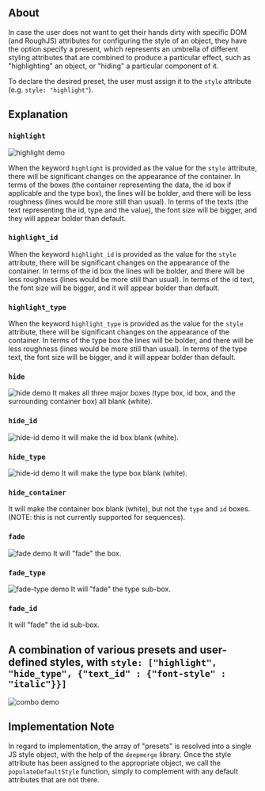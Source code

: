 ## About
In case the user does not want to get their hands dirty with specific DOM (and RoughJS) attributes
for configuring the style of an object, they have the option specify a present, which represents
an umbrella of different styling attributes that are combined to produce a particular effect, such
as "highlighting" an object, or "hiding" a particular component of it.

To declare the desired preset, the user must assign it to the `style` attribute 
(e.g. `style: "highlight"`).

## Explanation

### `highlight`
![highlight demo](../images/presets_md/highlight.png)

When the keyword `highlight` is provided as the value for the `style` attribute, there will be significant
changes on the appearance of the container. In terms of the boxes (the container representing the data, the id box
if applicable and the type box), the lines will be bolder, and there will be less roughness (lines would be more still
than usual). In terms of the texts (the text representing the id, type and the value), the font size will be bigger,
and they will appear bolder than default.


### `highlight_id`

When the keyword `highlight_id` is provided as the value for the `style` attribute, there will be significant
changes on the appearance of the container. In terms of the id box the lines will be bolder, and there will be
less roughness (lines would be more still than usual). In terms of the id text, the font size will be bigger, and it
will appear bolder than default.

### `highlight_type`

When the keyword `highlight_type` is provided as the value for the `style` attribute, there will be significant
changes on the appearance of the container. In terms of the type box the lines will be bolder, and there will be
less roughness (lines would be more still than usual). In terms of the type text, the font size will be bigger, and it
will appear bolder than default.

### `hide`
![hide demo](../images/presets_md/hide.png)
It makes all three major boxes (type box, id box, and the surrounding container box) all blank (white).

### `hide_id`
![hide-id demo](../images/presets_md/hide_id.png)
It will make the id box blank (white).

### `hide_type`
![hide-id demo](../images/presets_md/hide_type.png)
It will make the type box blank (white).

### `hide_container`
It will make the container box blank (white), but not the `type` and `id` boxes.
(NOTE: this is not currently supported for sequences).

### `fade`
![fade demo](../images/presets_md/fade.png)
It will "fade" the box.

### `fade_type`
![fade-type demo](../images/presets_md/fade_type.png)
It will "fade" the type sub-box.

### `fade_id`
It will "fade" the id sub-box.

## A combination of various presets and user-defined styles, with `style: ["highlight", "hide_type", {"text_id" : {"font-style" : "italic"}}]`
![combo demo](../images/presets_md/combo.png)

## Implementation Note
In regard to implementation, the array of "presets" is resolved into a single JS style object, with the help of the 
`deepmerge` library.
Once the style attribute has been assigned to the appropriate object, we call 
the `populateDefaultStyle` function, simply to complement with any default attributes
that are not there.